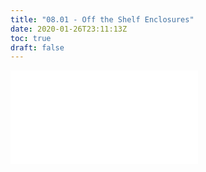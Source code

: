```yaml
---
title: "08.01 - Off the Shelf Enclosures"
date: 2020-01-26T23:11:13Z
toc: true
draft: false
---
```


![Link to included file content](../../../../electronics/off-the-shelf-enclosures.md)
